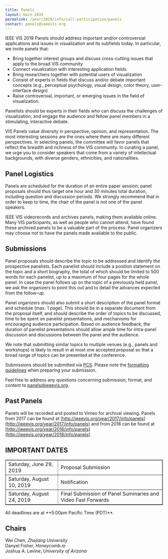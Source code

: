 ```yaml
---
title: Panels
layout: main-2019
permalink: /year/2019/info/call-participation/panels
contact: panels@ieeevis.org
---
```


IEEE VIS 2019 Panels should address important and/or controversial applications and issues in visualization and its subfields today. In particular, we invite panels that:

* Bring together interest groups and discuss cross-cutting issues that apply to the broad VIS community
* Connect visualization with interesting application fields.
* Bring researchers together with potential users of visualization
* Consist of experts in fields that discuss and/or debate important concepts (e.g., perceptual psychology, visual design, color theory, user-interface design)
* Raise controversial, important, or emerging issues in the field of visualization.

Panelists should be experts in their fields who can discuss the challenges of visualization, and engage the audience and fellow panel members in a stimulating, interactive debate.

VIS Panels value diversity in perspective, opinion, and representation. The most interesting sessions are the ones where there are many different perspectives. In selecting panels, the committee will favor panels that reflect the breadth and richness of the VIS community. In curating a panel, we urge you to consider speakers that come from a variety of intellectual backgrounds, with diverse genders, ethnicities, and nationalities.

## Panel Logistics
Panels are scheduled for the duration of an entire paper session; panel proposals should thus target one hour and 30 minutes total duration, including question and discussion periods. We strongly recommend that in order to keep to time, the chair of the panel is not one of the panel speakers.

IEEE VIS videorecords and archives panels, making them available online. Many VIS participants, as well as people who cannot attend, have found these archived panels to be a valuable part of the process. Panel organizers may choose not to have the panels made available to the public.

## Submissions
Panel proposals should describe the topic to be addressed and identify the prospective panelists. Each panelist should include a position statement on the topic and a short biography, the total of which should be limited to 500 words for each panelist, up to a maximum of four pages for the whole panel. In case the panel follows up on the topic of a previously held panel, we ask the organizers to point this out and to detail the advances expected from the follow-up. 

Panel organizers should also submit a short description of the panel format and schedule (max. 1 page). This should be in a separate document from the proposal itself, and should describe the order of topics to be discussed, time to be spent on panelist presentations, and mechanisms for encouraging audience participation. Based on audience feedback, the duration of panelist presentations should allow ample time for intra-panel discussion and discussions between the panel and the audience.

We note that submitting similar topics to multiple venues (e.g., panels and workshops) is likely to result in at most one accepted proposal so that a broad range of topics can be presented at the conference.

Submissions should be submitted via [PCS](http://new.precisionconference.com/vgtc/). Please note the [formatting guidelines](http://junctionpublishing.org/vgtc/Tasks/camera.html) when preparing your submission. 

Feel free to address any questions concerning submission, format, and content to [panels@ieeevis.org](mailto:panels@ieeevis.org).

## Past Panels
Panels will be recorded and posted to Vimeo for archival viewing. Panels from 2017 can be found at [http://ieeevis.org/year/2017/info/panels](http://ieeevis.org/year/2017/info/panels) and from 2018 can be found at [http://ieeevis.org/year/2018/info/panels](http://ieeevis.org/year/2018/info/panels)

## IMPORTANT DATES
<table border="1">
  	<tbody>
  		<tr>
  			<td>Saturday, June 29, 2019</td>
  			<td>Proposal Submission</td>
  		</tr>
    <tr>
  			<td>Saturday, August 10, 2019</td>
  			<td>Notification</td>
  		</tr>
    <tr>
  			<td>Saturday, August 24, 2019</td>
  			<td>Final Submission of Panel Summaries and Video Fast Forwards</td>
  		</tr>
  	</tbody>
</table>
All deadlines are at **5:00pm Pacific Time (PDT)**.

## Chairs

Wei Chen, *Zhejiang University*  
Danyel Fisher, *Honeycomb.io*  
Joshua A. Levine, *University of Arizona* 
